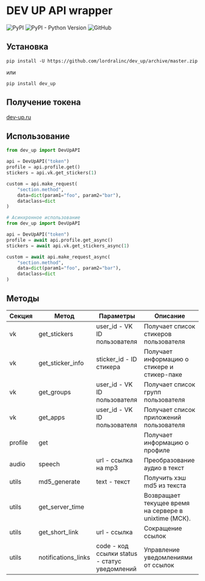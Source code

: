# DEV UP API wrapper

![PyPI](https://img.shields.io/pypi/v/dev-up)
![PyPI - Python Version](https://img.shields.io/pypi/pyversions/dev-up)
![GitHub](https://img.shields.io/github/license/lordralinc/idm_lp)

## Установка 
```shell
pip install -U https://github.com/lordralinc/dev_up/archive/master.zip
```

или 

```shell
pip install dev_up
```



## Получение токена
[dev-up.ru](https://dev-up.ru/lk)

## Использование

```python
from dev_up import DevUpAPI

api = DevUpAPI("token")
profile = api.profile.get()
stickers = api.vk.get_stickers(1)

custom = api.make_request(
    "section.method", 
    data=dict(param1="foo", param2="bar"), 
    dataclass=dict
)
```

```python
# Асинхронное использование
from dev_up import DevUpAPI

api = DevUpAPI("token")
profile = await api.profile.get_async()
stickers = await api.vk.get_stickers_async(1)

custom = await api.make_request_async(
    "section.method", 
    data=dict(param1="foo", param2="bar"), 
    dataclass=dict
)
```

## Методы

| Секция  | Метод               | Параметры                                     | Описание                                              |
|---------|---------------------|-----------------------------------------------|-------------------------------------------------------|
| vk      | get_stickers        | user_id - VK ID пользователя                  | Получает список стикеров пользователя                 |
| vk      | get_sticker_info    | sticker_id - ID стикера                       | Получает информацию о стикере и стикер-паке           |
| vk      | get_groups          | user_id - VK ID пользователя                  | Получает список групп пользователя                    |
| vk      | get_apps            | user_id - VK ID пользователя                  | Получает список приложений пользователя               |
| profile | get                 |                                               | Получает информацию о профиле                         |
| audio   | speech              | url - ссылка на mp3                           | Преобразование аудио в текст                          |
| utils   | md5_generate        | text - текст                                  | Получить хэш md5 из текста                            |
| utils   | get_server_time     |                                               | Возвращает текущее время на сервере в unixtime (МСК). |
| utils   | get_short_link      | url - ссылка                                  | Сокращение ссылок                                     |
| utils   | notifications_links | code - код ссылки status - статус уведомлений | Управление уведомлениями от ссылок                    |
